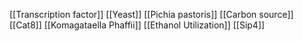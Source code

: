 [[Transcription factor]]
[[Yeast]]
[[Pichia pastoris]]
[[Carbon source]]
[[Cat8]]
[[Komagataella Phaffii]]
[[Ethanol Utilization]]
[[Sip4]]
